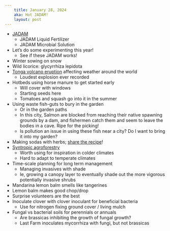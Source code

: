 ```yaml
---
    title: January 28, 2024
    aka: Hot JADAM!
    layout: post
---
```



- [JADAM](https://en.jadam.kr/)
    - JADAM Liquid Fertilizer
    - JADAM Microbial Solution
- Let’s do some experimenting this year!
    - See if these JADAM works!
- Winter sowing on snow
- Wild licorice: glycyrrhiza lepidota
- [Tonga volcano eruption](https://www.cbc.ca/radio/quirks/record-smashing-tonga-volcano-1.7096003) affecting weather around the world
  - Loudest explosion ever recorded
- Hotbeds using horse manure to get started early
    - Will cover with windows
    - Starting seeds here
    - Tomatoes and squash go into it in the summer
- Using waste fish-guts to bury in the garden
    - Or in the garden paths
    - In this city, Salmon are blocked from reaching their native spawning grounds by a dam, and fishermen catch them and seem to leave the bodies in a cave. Ripe for the picking!
    - Is pollution an issue in using these fish near a city? Do I want to bring it into my garden?
- Making sodas with herbs; [share the recipe](/2024/02/07/mint-soda.html)!
- [Syntropic agroforestry](https://www.microfarmguide.com/syntropic-farming/)
    - Worth using for inspiration in colder climates
    - Hard to adapt to temperate climates
- Time-scale planning for long term management
    - Managing invasives with shade
    - Ie, growing a canopy layer to eventually shade out the more vigorous potentially invasive shrubs
- Mandarina lemon balm smells like tangerines
- Lemon balm makes good chop/drop
- Surprise volunteers are the best
- Inoculate clover with clover inoculant for beneficial bacteria
    - Use for nitrogen fixing ground cover / living mulch
- Fungal vs bacterial soils for perennials or annuals
    - Are brassicas inhibiting the growth of fungal growth?
    - Last Farm inoculates mycorrhiza with fungi, but not brassicas